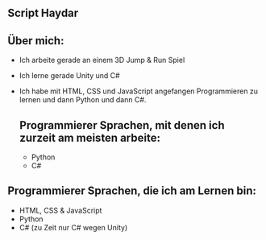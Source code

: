 ## Script Haydar

## Über mich:
- Ich arbeite gerade an einem 3D Jump & Run Spiel
- Ich lerne gerade Unity und C#

- Ich habe mit HTML, CSS und JavaScript angefangen Programmieren zu lernen und dann Python und dann C#.


  ## Programmierer Sprachen, mit denen ich zurzeit am meisten arbeite:
  - Python
  - C#


 ## Programmierer Sprachen, die ich am Lernen bin:
  - HTML, CSS & JavaScript
  - Python
  - C# (zu Zeit nur C# wegen Unity)

